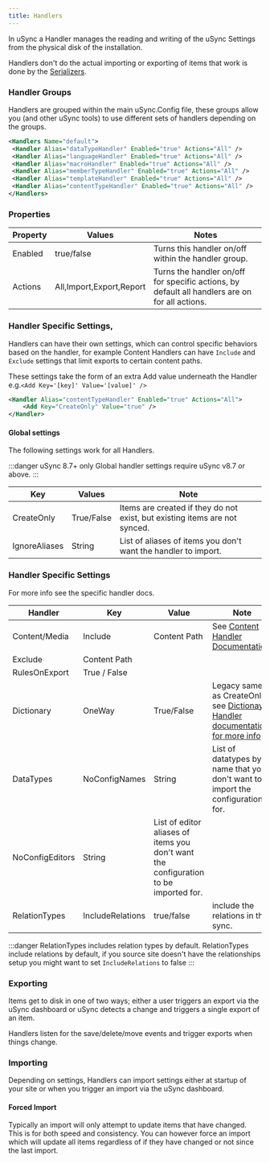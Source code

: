 ```yaml
---
title: Handlers
---
```


In uSync a Handler manages the reading and writing of the uSync Settings from the physical disk of the installation.

Handlers don't do the actual importing or exporting of items that work is done by the [Serializers](../serializers).

### Handler Groups 
Handlers are grouped within the main uSync.Config file, these groups allow you (and other uSync tools) to use different sets of handlers depending on the groups. 

```xml title="/config/uSync8.config"
<Handlers Name="default">
 <Handler Alias="dataTypeHandler" Enabled="true" Actions="All" />
 <Handler Alias="languageHandler" Enabled="true" Actions="All" />
 <Handler Alias="macroHandler" Enabled="true" Actions="All" />
 <Handler Alias="memberTypeHandler" Enabled="true" Actions="All" />
 <Handler Alias="templateHandler" Enabled="true" Actions="All" />
 <Handler Alias="contentTypeHandler" Enabled="true" Actions="All" />
</Handlers>
```

### Properties 

Property    | Values                    | Notes
----------- | -------------             | ----------
Enabled     | true/false                | Turns this handler on/off within the handler group.
Actions     | All,Import,Export,Report  | Turns the handler on/off for specific actions, by default all handlers are on for all actions. 

### Handler Specific Settings, 

Handlers can have their own settings, which can control specific behaviors based on the handler, for example Content Handlers can have `Include` and `Exclude` settings that limit exports to certain content paths.

These settings take the form of an extra Add value underneath the Handler e.g.`<Add Key='[key]' Value='[value]' />`

```xml title="/config/usync8.config"
<Handler Alias="contentTypeHandler" Enabled="true" Actions="All">
    <Add Key="CreateOnly" Value="true" />
</Handler>
```

#### Global settings 
The following settings work for all Handlers.

:::danger uSync 8.7+ only
Global handler settings require uSync v8.7 or above.
:::


Key | Values | Note
----|--------|------
CreateOnly | True/False | Items are created if they do not exist, but existing items are not synced.
IgnoreAliases | String | List of aliases of items you don't want the handler to import.

### Handler Specific Settings
For more info see the specific handler docs.

Handler | Key | Value | Note
--------|-----|-------|------
Content/Media | Include | Content Path | See [Content Handler Documentation](../../ContentEdition/contentHandler/).
 | Exclude | Content Path 
 | RulesOnExport | True / False 
Dictionary | OneWay | True/False | Legacy same as CreateOnly see [Dictionay Handler documentation for more info](../../ContentEdition/dictionaryHandler/).
DataTypes | NoConfigNames | String | List of datatypes by name that you don't want to import the configuration for.
 | NoConfigEditors | String | List of editor aliases of items you don't want the configuration to be imported for.
 RelationTypes | IncludeRelations | true/false | include the relations in the sync. 


:::danger RelationTypes includes relation types by default.
 RelationTypes include relations by default, if you source site doesn't have the relationships setup you might want to set `IncludeRelations` to false
:::


### Exporting
Items get to disk in one of two ways; either a user triggers an export via the uSync dashboard or uSync detects a change and triggers a single export of an item. 

Handlers listen for the save/delete/move events and trigger exports when things change.

### Importing
Depending on settings, Handlers can import settings either at startup of your site or when you trigger an import via the uSync dashboard. 

#### Forced Import
Typically an import will only attempt to update items that have changed. This is for both speed and consistency. You can however force an import which will update all items regardless of if they have changed or not since the last import. 


